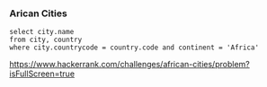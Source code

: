 ### Arican Cities

``` mysql
select city.name
from city, country
where city.countrycode = country.code and continent = 'Africa'
```

https://www.hackerrank.com/challenges/african-cities/problem?isFullScreen=true
